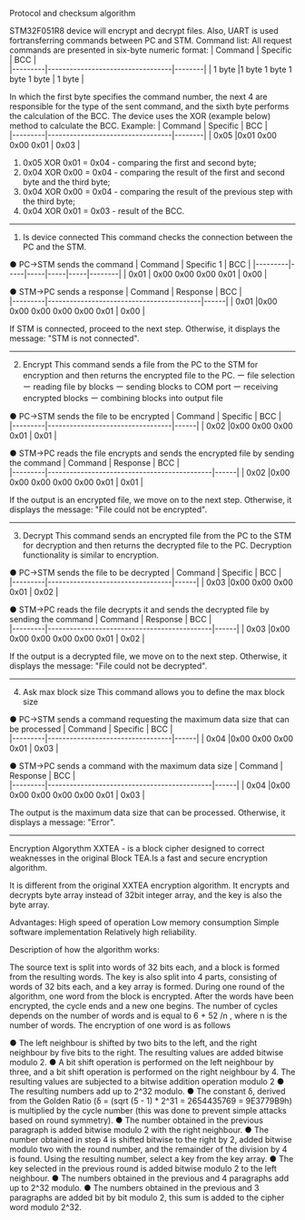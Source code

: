 Protocol and checksum algorithm   

STM32F051R8 device will encrypt and decrypt files. Also, UART is used fortransferring commands between PC and STM.
Command list:
 All request commands are presented in six-byte numeric format:
| Command | Specific                         | BCC    |  
|---------|----------------------------------|--------|
| 1 byte  |1 byte  1 byte  1 byte     1 byte | 1 byte |          

 In which the first byte specifies the command number, the next 4 are responsible for the type of the sent command, and the sixth byte performs the calculation of the BCC. The device uses the XOR (example below) method to calculate the BCC.
	Example:
| Command | Specific                         | BCC    |  
|---------|----------------------------------|--------|
| 0x05    |0x01   0x00	 0x00    0x01        | 0x03 |   
					

 1. 0x05 XOR 0x01 = 0x04 - comparing the first and second byte; 
 2. 0x04 XOR 0x00 = 0x04 - comparing the result of the first and second byte and the third byte; 
 3. 0x04 XOR 0x00 = 0x04 - comparing the result of the previous step with the third byte; 
 4. 0x04 XOR 0x01 = 0x03 - result of the BCC.

________________________________________


1.	Is device connected
This command checks the connection between the PC and the STM.

●	PC->STM sends the command 
| Command | Specific 1            | BCC    |
|---------|-----|-----|-----|-----|--------|
| 0x01    | 0x00 0x00 0x00 0x01   | 0x00   |

●	STM->PC sends a response
| Command | Response                                 | BCC  |  
|---------|------------------------------------------|------|
| 0x01    |0x00   0x00	 0x00    0x00  0x00  0x01    | 0x00 |   

							
If STM is connected, proceed to the next step.
Otherwise, it displays the message: "STM is not connected".

________________________________________

2.	Encrypt
This command sends a file from the PC to the STM for encryption and then returns the encrypted file to the PC.
ー file selection
ー reading file by blocks
ー sending blocks to COM port
ー receiving encrypted blocks
ー combining blocks into output file

●	PC->STM sends the file to be encrypted
| Command | Specific                         | BCC  |  
|---------|----------------------------------|------|
| 0x02    |0x00	0x00	0x00	0x01         | 0x01 |   
		

●	STM->PC reads the file encrypts and sends the encrypted file by sending the command
| Command | Response                                    | BCC  |  
|---------|---------------------------------------------|------|
| 0x02    |0x00	0x00	0x00	0x00	0x00	0x01    | 0x01 |   

If the output is an encrypted file, we move on to the next step.
Otherwise, it displays the message: "File could not be encrypted".
________________________________________

3.	Decrypt
This command sends an encrypted file from the PC to the STM for decryption and then returns the decrypted file to the PC. Decryption functionality is similar to encryption.

●	PC->STM sends the file to be decrypted
| Command | Specific                         | BCC  |  
|---------|----------------------------------|------|
| 0x03    |0x00	0x00	0x00	0x01         | 0x02 |  

		
●	STM->PC reads the file decrypts it and sends the decrypted file by sending the command
| Command | Response                                    | BCC  |  
|---------|---------------------------------------------|------|
| 0x03    |0x00	0x00	0x00	0x00	0x00	0x01    | 0x02 |  


If the output is a decrypted file, we move on to the next step.
Otherwise, it displays the message: "File could not be decrypted".

________________________________________

4.	Ask max block size
This command allows you to define the max block size

●	PC->STM sends a command requesting the maximum data size that can be processed
| Command | Specific                         | BCC  |  
|---------|----------------------------------|------|
| 0x04    |0x00	0x00	0x00	0x01         | 0x03 | 		

●	STM->PC sends a command with the maximum data size
| Command | Response                                    | BCC  |  
|---------|---------------------------------------------|------|
| 0x04    |0x00	0x00	0x00	0x00	0x00	0x01    | 0x03 | 

The output is the maximum data size that can be processed.
Otherwise, it displays a message: "Error".

________________________________________

Encryption Algorythm
XXTEA - is a block cipher designed to correct weaknesses in the original Block TEA.Is a fast and secure encryption algorithm.

It is different from the original XXTEA encryption algorithm. It encrypts and decrypts byte array instead of 32bit integer array, and the key is also the byte array.

Advantages: High speed of operation Low memory consumption Simple software implementation Relatively high reliability.

Description of how the algorithm works:

The source text is split into words of 32 bits each, and a block is formed from the resulting words. The key is also split into 4 parts, consisting of words of 32 bits each, and a key array is formed. During one round of the algorithm, one word from the block is encrypted. After the words have been encrypted, the cycle ends and a new one begins. The number of cycles depends on the number of words and is equal to 6 + 52 /n , where  n is the number of words. The encryption of one word is as follows

●	The left neighbour is shifted by two bits to the left, and the right neighbour by five bits to the right. The resulting values are added bitwise modulo 2.
●	A bit shift operation is performed on the left neighbour by three, and a bit shift operation is performed on the right neighbour by 4. The resulting values are subjected to a bitwise addition operation modulo 2
●	The resulting numbers add up to 2^32 modulo.
●	The constant δ, derived from the Golden Ratio (δ = (sqrt (5 - 1) * 2^31 = 2654435769 = 9E3779B9h) is multiplied by the cycle number (this was done to prevent simple attacks based on round symmetry).
●	The number obtained in the previous paragraph is added bitwise modulo 2 with the right neighbour.
●	The number obtained in step 4 is shifted bitwise to the right by 2, added bitwise modulo two with the round number, and the remainder of the division by 4 is found. Using the resulting number, select a key from the key array.
●	The key selected in the previous round is added bitwise modulo 2 to the left neighbour.
●	The numbers obtained in the previous and 4 paragraphs add up to 2^32 modulo.
●	The numbers obtained in the previous and 3 paragraphs are added bit by bit modulo 2, this sum is added to the cipher word modulo 2^32.

